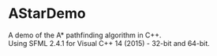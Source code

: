# AStarDemo
A demo of the A* pathfinding algorithm in C++. <br />
Using SFML 2.4.1 for Visual C++ 14 (2015) - 32-bit and 64-bit.
